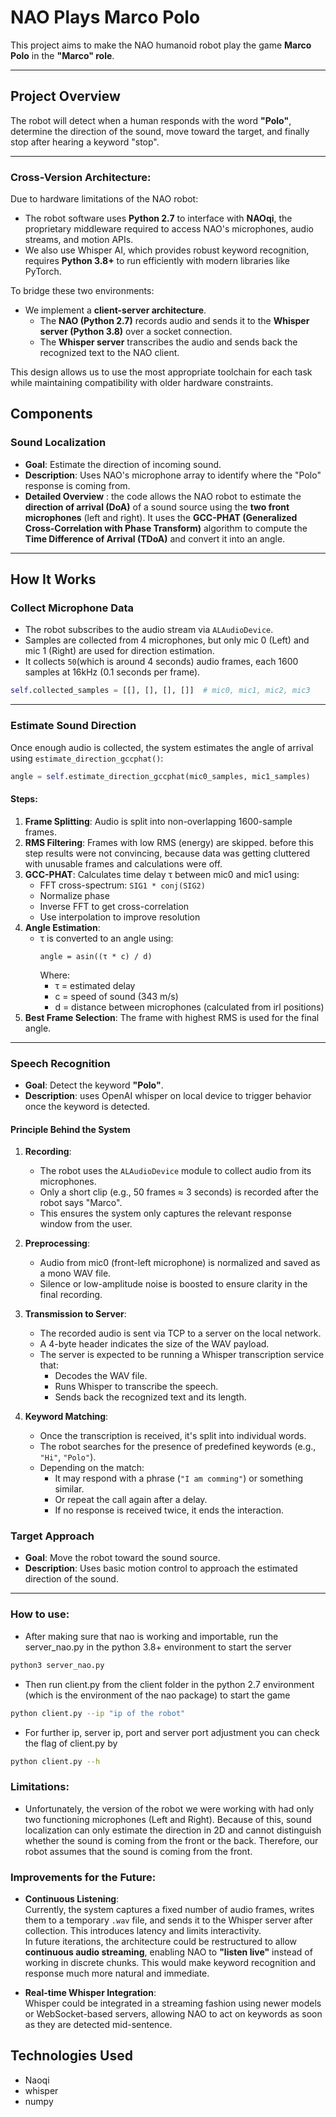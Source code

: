 #  NAO Plays Marco Polo

This project aims to make the NAO humanoid robot play the game **Marco Polo** in the **"Marco" role**.

---

## Project Overview

The robot will detect when a human responds with the word **"Polo"**, determine the direction of the sound, move toward the target, and finally stop after hearing a keyword "stop".

---
### Cross-Version Architecture:

Due to hardware limitations of the NAO robot:

- The robot software uses **Python 2.7** to interface with **NAOqi**, the proprietary middleware required to access NAO's microphones, audio streams, and motion APIs.
- We also use Whisper AI, which provides robust keyword recognition, requires **Python 3.8+** to run efficiently with modern libraries like PyTorch.

To bridge these two environments:

- We implement a **client-server architecture**.
  - The **NAO (Python 2.7)** records audio and sends it to the **Whisper server (Python 3.8)** over a socket connection.
  - The **Whisper server** transcribes the audio and sends back the recognized text to the NAO client.
  
This design allows us to use the most appropriate toolchain for each task while maintaining compatibility with older hardware constraints.

##  Components

###  Sound Localization
- **Goal**: Estimate the direction of incoming sound.
- **Description**: Uses NAO's microphone array to identify where the "Polo" response is coming from.
- **Detailed Overview** :
  the code  allows the NAO robot to estimate the **direction of arrival (DoA)** of a sound source using the **two front microphones** (left and right). It uses the **GCC-PHAT (Generalized Cross-Correlation with Phase Transform)** algorithm to compute the **Time Difference of Arrival (TDoA)** and convert it into an angle.

---

## How It Works

### Collect Microphone Data
- The robot subscribes to the audio stream via `ALAudioDevice`.
- Samples are collected from 4 microphones, but only mic 0 (Left) and mic 1 (Right) are used for direction estimation.
- It collects `50`(which is around 4 seconds) audio frames, each 1600 samples at 16kHz (0.1 seconds per frame).

```python
self.collected_samples = [[], [], [], []]  # mic0, mic1, mic2, mic3
```

---

### Estimate Sound Direction
Once enough audio is collected, the system estimates the angle of arrival using `estimate_direction_gccphat()`:

```python
angle = self.estimate_direction_gccphat(mic0_samples, mic1_samples)
```

#### Steps:
1. **Frame Splitting**: Audio is split into non-overlapping 1600-sample frames.
2. **RMS Filtering**: Frames with low RMS (energy) are skipped. before this step results were not convincing, because data was getting cluttered with unusable frames and calculations were off.
3. **GCC-PHAT**: Calculates time delay τ between mic0 and mic1 using:
   - FFT cross-spectrum: `SIG1 * conj(SIG2)`
   - Normalize phase
   - Inverse FFT to get cross-correlation
   - Use interpolation to improve resolution
4. **Angle Estimation**:
   - τ is converted to an angle using:
     ```
     angle = asin((τ * c) / d)
     ```
     Where:
     - τ = estimated delay
     - c = speed of sound (343 m/s)
     - d = distance between microphones (calculated from irl positions)
5. **Best Frame Selection**: The frame with highest RMS is used for the final angle.

---

###  Speech Recognition
- **Goal**: Detect the keyword **"Polo"**.
- **Description**: uses OpenAI whisper on local device  to trigger behavior once the keyword is detected.

  
 #### Principle Behind the System

1. **Recording**:
   - The robot uses the `ALAudioDevice` module to collect audio from its microphones.
   - Only a short clip (e.g., 50 frames ≈ 3 seconds) is recorded after the robot says "Marco".
   - This ensures the system only captures the relevant response window from the user.

2. **Preprocessing**:
   - Audio from mic0 (front-left microphone) is normalized and saved as a mono WAV file.
   - Silence or low-amplitude noise is boosted to ensure clarity in the final recording.

3. **Transmission to Server**:
   - The recorded audio is sent via TCP to a server on the local network.
   - A 4-byte header indicates the size of the WAV payload.
   - The server is expected to be running a Whisper transcription service that:
     - Decodes the WAV file.
     - Runs Whisper to transcribe the speech.
     - Sends back the recognized text and its length.

4. **Keyword Matching**:
   - Once the transcription is received, it's split into individual words.
   - The robot searches for the presence of predefined keywords (e.g., `"Hi"`, `"Polo"`).
   - Depending on the match:
     - It may respond with a phrase (`"I am comming"`) or something similar.
     - Or repeat the call again after a delay.
     - If no response is received twice, it ends the interaction.

###  Target Approach
- **Goal**: Move the robot toward the sound source.
- **Description**: Uses basic motion control to approach the estimated direction of the sound.

---
### How to use:

- After making sure that nao is working and importable, run the server_nao.py in the python 3.8+ environment to start the server

```bash
python3 server_nao.py
```
- Then run client.py from the client folder in the python 2.7 environment (which is the environment of the nao package) to start the game
```bash
python client.py --ip "ip of the robot"
```
- For further ip, server ip, port and server port adjustment you can check the flag of client.py by
```bash
python client.py --h
```

### Limitations:
- Unfortunately, the version of the robot we were working with had only two functioning microphones (Left and Right). Because of this, sound localization can only estimate the direction in 2D and cannot distinguish whether the sound is coming from the front or the back. Therefore, our robot assumes that the sound is coming from the front.


###  Improvements for the Future:

- **Continuous Listening**:  
  Currently, the system captures a fixed number of audio frames, writes them to a temporary `.wav` file, and sends it to the Whisper server after collection. This introduces latency and limits interactivity.  
  In future iterations, the architecture could be restructured to allow **continuous audio streaming**, enabling NAO to **"listen live"** instead of working in discrete chunks. This would make keyword recognition and response much more natural and immediate.

- **Real-time Whisper Integration**:  
  Whisper could be integrated in a streaming fashion using newer models or WebSocket-based servers, allowing NAO to act on keywords as soon as they are detected mid-sentence.



##  Technologies Used

- Naoqi
- whisper
- numpy


